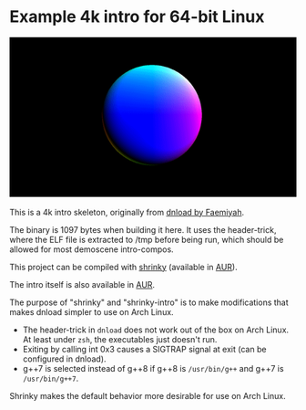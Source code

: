 # Example 4k intro for 64-bit Linux

![shrinky-intro](shrinky-intro.gif)

This is a 4k intro skeleton, originally from [dnload by Faemiyah](http://faemiyah.fi/demoscene/dnload).

The binary is 1097 bytes when building it here. It uses the header-trick, where the ELF file is extracted to /tmp before being run, which should be allowed for most demoscene intro-compos.

This project can be compiled with [shrinky](https://github.com/xyproto/shrinky) (available in [AUR](https://aur.archlinux.org/packages/shrinky/)).

The intro itself is also available in [AUR](https://aur.archlinux.org/packages/shrinky-intro/).

The purpose of "shrinky" and "shrinky-intro" is to make modifications that makes dnload simpler to use on Arch Linux.

* The header-trick in `dnload` does not work out of the box on Arch Linux. At least under `zsh`, the executables just doesn't run.
* Exiting by calling int 0x3 causes a SIGTRAP signal at exit (can be configured in dnload).
* g++7 is selected instead of g++8 if g++8 is `/usr/bin/g++` and g++7 is `/usr/bin/g++7`.

Shrinky makes the default behavior more desirable for use on Arch Linux.
